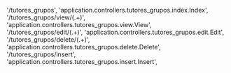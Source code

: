 '/tutores_grupos', 'application.controllers.tutores_grupos.index.Index',
'/tutores_grupos/view/(.+)', 'application.controllers.tutores_grupos.view.View',
'/tutores_grupos/edit/(.+)', 'application.controllers.tutores_grupos.edit.Edit',
'/tutores_grupos/delete/(.+)', 'application.controllers.tutores_grupos.delete.Delete',
'/tutores_grupos/insert', 'application.controllers.tutores_grupos.insert.Insert',